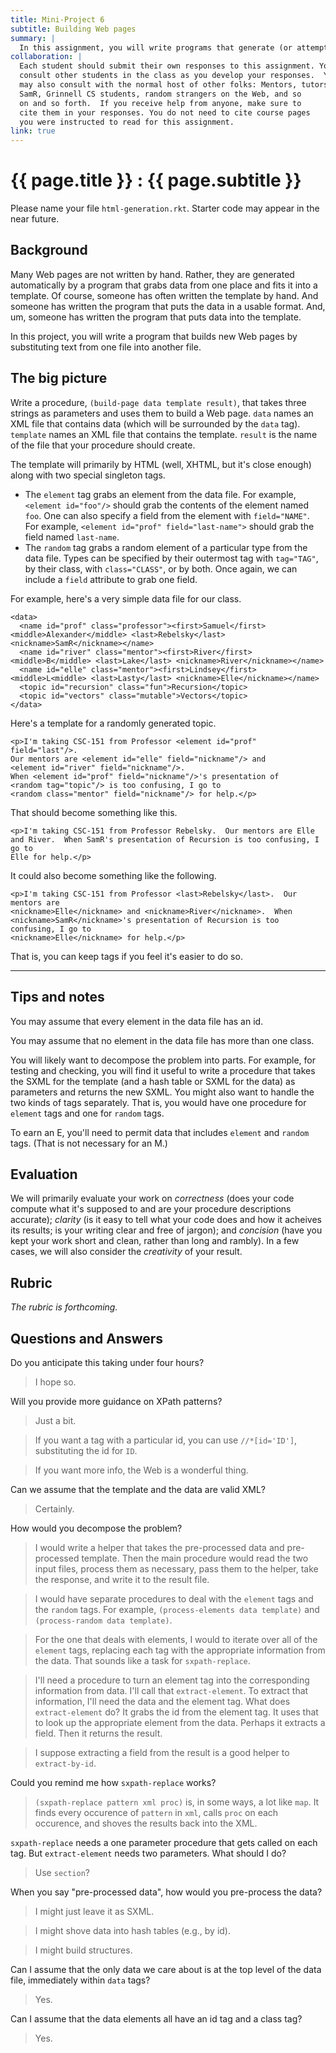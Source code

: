 ```yaml
---
title: Mini-Project 6
subtitle: Building Web pages
summary: |
  In this assignment, you will write programs that generate (or attempt to generate) Web pages using templates and ata sets.
collaboration: |
  Each student should submit their own responses to this assignment. You may
  consult other students in the class as you develop your responses.  You
  may also consult with the normal host of other folks: Mentors, tutors,
  SamR, Grinnell CS students, random strangers on the Web, and so
  on and so forth.  If you receive help from anyone, make sure to
  cite them in your responses. You do not need to cite course pages
  you were instructed to read for this assignment.
link: true
---
```

# {{ page.title }} : {{ page.subtitle }}

Please name your file `html-generation.rkt`.  Starter code may appear in the near future.

## Background

Many Web pages are not written by hand.
Rather, they are generated automatically by a program that grabs data from one place and fits it into a template.
Of course, someone has often written the template by hand.
And someone has written the program that puts the data in a usable format.
And, um, someone has written the program that puts data into the template.

In this project, you will write a program that builds new Web pages by substituting text from one file into another file.

## The big picture

Write a procedure, `(build-page data template result)`, that takes three strings as parameters and uses them to build a Web page.
`data` names an XML file that contains data (which will be surrounded by the `data` tag).
`template` names an XML file that contains the template.
`result` is the name of the file that your procedure should create.

The template will primarily by HTML (well, XHTML, but it's close enough) along with two special singleton tags.

* The `element` tag grabs an element from the data file.  For example,
  `<element id="foo"/>` should grab the contents of the element named
  `foo`.  One can also specify a field from the element with
  `field="NAME"`.  For example, `<element id="prof" field="last-name">`
  should grab the field named `last-name`.
* The `random` tag grabs a random element of a particular type from
  the data file.  Types can be specified by their outermost tag with
  `tag="TAG"`, by their class, with `class="CLASS"`, or by both.
  Once again, we can include a `field` attribute to grab one field.

For example, here's a very simple data file for our class.

```
<data>
  <name id="prof" class="professor"><first>Samuel</first> <middle>Alexander</middle> <last>Rebelsky</last> <nickname>SamR</nickname></name>
  <name id="river" class="mentor"><first>River</first> <middle>B</middle> <last>Lake</last> <nickname>River</nickname></name>
  <name id="elle" class="mentor"><first>Lindsey</first> <middle>L<middle> <last>Lasty</last> <nickname>Elle</nickname></name>
  <topic id="recursion" class="fun">Recursion</topic>
  <topic id="vectors" class="mutable">Vectors</topic>
</data>
```

Here's a template for a randomly generated topic.

```
<p>I'm taking CSC-151 from Professor <element id="prof" field="last"/>.
Our mentors are <element id="elle" field="nickname"/> and
<element id="river" field="nickname"/>.
When <element id="prof" field="nickname"/>'s presentation of
<random tag="topic"/> is too confusing, I go to 
<random class="mentor" field="nickname"/> for help.</p>
```

That should become something like this.

```
<p>I'm taking CSC-151 from Professor Rebelsky.  Our mentors are Elle
and River.  When SamR's presentation of Recursion is too confusing, I go to
Elle for help.</p>
```

It could also become something like the following.

```
<p>I'm taking CSC-151 from Professor <last>Rebelsky</last>.  Our mentors are 
<nickname>Elle</nickname> and <nickname>River</nickname>.  When <nickname>SamR</nickname>'s presentation of Recursion is too confusing, I go to
<nickname>Elle</nickname> for help.</p>
```

That is, you can keep tags if you feel it's easier to do so.

---

## Tips and notes

You may assume that every element in the data file has an id.

You may assume that no element in the data file has more than one class.

You will likely want to decompose the problem into parts.
For example, for testing and checking, you will find it useful to write a procedure that takes the SXML for the template (and a hash table or SXML for the data) as parameters and returns the new SXML.
You might also want to handle the two kinds of tags separately.
That is, you would have one procedure for `element` tags and one for `random` tags.

To earn an E, you'll need to permit data that includes `element` and
`random` tags.  (That is not necessary for an M.)

## Evaluation

We will primarily evaluate your work on *correctness* (does your code
compute what it's supposed to and are your procedure descriptions
accurate); *clarity* (is it easy to tell what your code does and how
it acheives its results; is your writing clear and free of jargon);
and *concision* (have you kept your work short and clean, rather than
long and rambly).  In a few cases, we will also consider the
*creativity* of your result.

## Rubric

_The rubric is forthcoming._

## Questions and Answers

Do you anticipate this taking under four hours?

> I hope so.

Will you provide more guidance on XPath patterns?

> Just a bit.

> If you want a tag with a particular id, you can use `//*[id='ID']`,
  substituting the id for `ID`.

> If you want more info, the Web is a wonderful thing.

Can we assume that the template and the data are valid XML?

> Certainly.

How would you decompose the problem?

> I would write a helper that takes the pre-processed data and pre-processed
  template.  Then the main procedure would read the two input files,
  process them as necessary, pass them to the helper, take the response,
  and write it to the result file.

> I would have separate procedures to deal with the `element` tags and the
  `random` tags.  For example, `(process-elements data template)` and
  `(process-random data template)`.

> For the one that deals with elements, I would to iterate over all of 
  the `element` tags, replacing each tag with the appropriate information
  from the data.  That sounds like a task for `sxpath-replace`.

> I'll need a procedure to turn an element tag into the corresponding
  information from data.  I'll call that `extract-element`.  To extract
  that information, I'll need the data and the element tag.  What does
  `extract-element` do?  It grabs the id from the element tag.  It uses
  that to look up the appropriate element from the data.  Perhaps it
  extracts a field.  Then it returns the result.

> I suppose extracting a field from the result is a good helper to
  `extract-by-id`.

Could you remind me how `sxpath-replace` works?

> `(sxpath-replace pattern xml proc)` is, in some ways, a lot like
  `map`.  It finds every occurence of `pattern` in `xml`, calls
  `proc` on each occurence, and shoves the results back into the XML.

`sxpath-replace` needs a one parameter procedure that gets called on
each tag.  But `extract-element` needs two parameters.  What should
I do?

> Use `section`?

When you say "pre-processed data", how would you pre-process the data?

> I might just leave it as SXML.

> I might shove data into hash tables (e.g., by id).

> I might build structures.

Can I assume that the only data we care about is at the top level of
the data file, immediately within `data` tags?

> Yes.

Can I assume that the data elements all have an id tag and a class tag?

> Yes.
